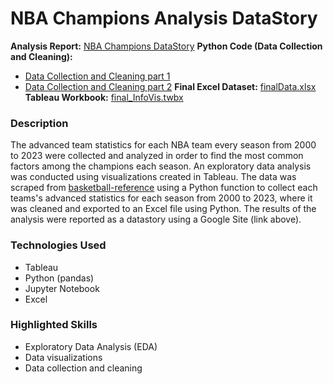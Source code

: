 # NBA Champions Analysis DataStory

**Analysis Report:** [NBA Champions DataStory](https://sites.google.com/view/daniel-jimenez-infovis-final/datastory?authuser=0)
**Python Code (Data Collection and Cleaning):** 
- [Data Collection and Cleaning part 1]()
- [Data Collection and Cleaning part 2]()
**Final Excel Dataset:** [finalData.xlsx]()
**Tableau Workbook:** [final_InfoVis.twbx]()

### Description
The advanced team statistics for each NBA team every season from 2000 to 2023 were collected and analyzed in order to find the most common factors among the champions each season. An exploratory data analysis was conducted using visualizations created in Tableau. The data was scraped from [basketball-reference](https://www.basketball-reference.com/) using a Python function to collect each teams's advanced statistics for each season from 2000 to 2023, where it was cleaned and exported to an Excel file using Python. The results of the analysis were reported as a datastory using a Google Site (link above).

### Technologies Used
- Tableau
- Python (pandas)
- Jupyter Notebook
- Excel

### Highlighted Skills
- Exploratory Data Analysis (EDA)
- Data visualizations
- Data collection and cleaning
